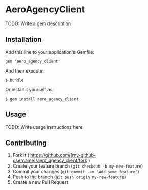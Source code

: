 # AeroAgencyClient

TODO: Write a gem description

## Installation

Add this line to your application's Gemfile:

    gem 'aero_agency_client'

And then execute:

    $ bundle

Or install it yourself as:

    $ gem install aero_agency_client

## Usage

TODO: Write usage instructions here

## Contributing

1. Fork it ( https://github.com/[my-github-username]/aero_agency_client/fork )
2. Create your feature branch (`git checkout -b my-new-feature`)
3. Commit your changes (`git commit -am 'Add some feature'`)
4. Push to the branch (`git push origin my-new-feature`)
5. Create a new Pull Request

